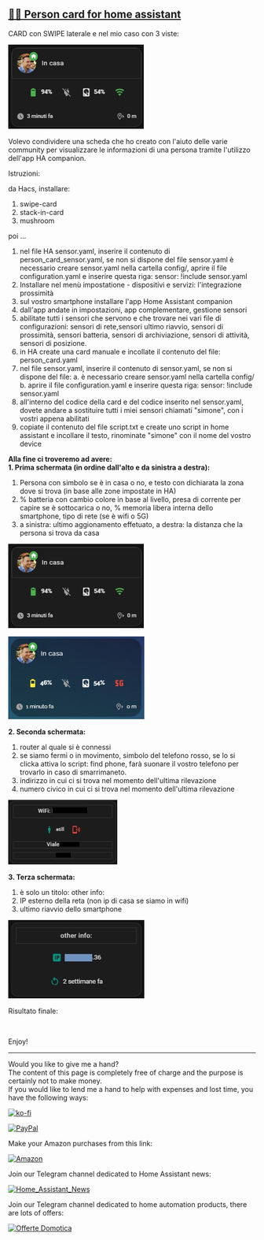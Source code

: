 <h2><span style="text-decoration: underline;"><strong>🧑🏻 Person card for home assistant</strong></span></h2>

CARD con SWIPE laterale e nel mio caso con 3 viste:

<p><img src="example/example1.jpg" alt="" /></p>

<p>Volevo condividere una scheda che ho creato con l'aiuto delle varie community per visualizzare le informazioni di una persona tramite l'utilizzo dell'app HA companion.</p>

<p dir="auto">Istruzioni:</p>

da Hacs, installare:
1. swipe-card
2. stack-in-card
3. mushroom

poi ...
1. nel file HA sensor.yaml, inserire il contenuto di person_card_sensor.yaml, se non si dispone del file sensor.yaml è necessario creare sensor.yaml nella cartella config/, aprire il file configuration.yaml e inserire questa riga: sensor: !include sensor.yaml
2. Installare nel menù impostatione - dispositivi e servizi: l'integrazione prossimità
3. sul vostro smartphone installare l'app Home Assistant companion
4. dall'app andate in impostazioni, app complementare, gestione sensori
5. abilitate tutti i sensori che servono e che trovare nei vari file di configurazioni: sensori di rete,sensori ultimo riavvio, sensori di prossimità, sensori batteria, sensori di archiviazione, sensori di attività, sensori di posizione.
6. in HA create una card manuale e incollate il contenuto del file: person_card.yaml
7. nel file sensor.yaml, inserire il contenuto di sensor.yaml, se non si dispone del file:
    a. è necessario creare sensor.yaml nella cartella config/
    b. aprire il file configuration.yaml e inserire questa riga: sensor: !include sensor.yaml
8. all'interno del codice della card e del codice inserito nel sensor.yaml, dovete andare a sostituire tutti i miei sensori chiamati "simone", con i vostri appena abilitati
9. copiate il contenuto del file script.txt e create uno script in home assistant e incollare il testo, rinominate "simone" con il nome del vostro device

<strong>Alla fine ci troveremo ad avere:</strong><br />
<strong>1. Prima schermata (in ordine dall'alto e da sinistra a destra):</strong>
1. Persona con simbolo se è in casa o no, e testo con dichiarata la zona dove si trova (in base alle zone impostate in HA)
2. % batteria con cambio colore in base al livello, presa di corrente per capire se è sottocarica o no, % memoria libera interna dello smartphone, tipo di rete (se è wifi o 5G)
3. a sinistra: ultimo aggionamento effetuato, a destra: la distanza che la persona si trova da casa

<p><img src="example/example1.jpg" alt="" /></p>

<p><img src="example/example5.jpg" alt="" /></p>

<strong>2. Seconda schermata:</strong>
1. router al quale si è connessi
2. se siamo fermi o in movimento, simbolo del telefono rosso, se lo si clicka attiva lo script: find phone, farà suonare il vostro telefono per trovarlo in caso di smarrimaneto.
3. indirizzo in cui ci si trova nel momento dell'ultima rilevazione
4. numero civico in cui ci si trova nel momento dell'ultima rilevazione

<p><img src="example/example2.jpg" alt="" /></p>

<strong>3. Terza schermata:</strong>
1. è solo un titolo: other info:
2. IP esterno della reta (non ip di casa se siamo in wifi)
3. ultimo riavvio dello smartphone

<p><img src="example/example3.jpg" alt="" /></p>

Risultato finale:

<p><img src="example/example4.gif" alt="" /></p>

<p>Enjoy!</p>

----------------------------------------
<p>Would you like to give me a hand?<br />The content of this page is completely free of charge and the purpose is certainly not to make money.<br />If you would like to lend me a hand to help with expenses and lost time, you have the following ways:</p>

[![ko-fi](https://ko-fi.com/img/githubbutton_sm.svg)](https://ko-fi.com/C0C713VTGJ)

[![PayPal](https://github.com/Simonz82/desktop-tutorial/blob/main/paypal.svg)](https://www.paypal.com/paypalme/simongmail)

Make your Amazon purchases from this link:

[![Amazon](https://github.com/Simonz82/desktop-tutorial/blob/main/Amazon_logo.png)](https://amzn.to/3XWWTgz)

Join our Telegram channel dedicated to Home Assistant news:

[![Home_Assistant_News](https://github.com/Simonz82/desktop-tutorial/blob/main/home_assistant_news.jpg)](https://t.me/Home_Assistant_News)

Join our Telegram channel dedicated to home automation products, there are lots of offers:

[![Offerte Domotica](https://github.com/Simonz82/desktop-tutorial/blob/main/offerte_domotica.jpg)](https://t.me/offerte_domotica_ita)

